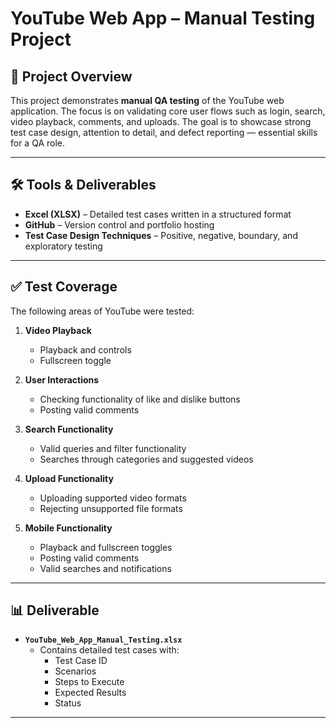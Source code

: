 # YouTube Web App – Manual Testing Project  

## 📌 Project Overview  
This project demonstrates **manual QA testing** of the YouTube web application. The focus is on validating core user flows such as login, search, video playback, comments, and uploads. The goal is to showcase strong test case design, attention to detail, and defect reporting — essential skills for a QA role.  

---

## 🛠️ Tools & Deliverables  
- **Excel (XLSX)** – Detailed test cases written in a structured format  
- **GitHub** – Version control and portfolio hosting  
- **Test Case Design Techniques** – Positive, negative, boundary, and exploratory testing  

---

## ✅ Test Coverage  
The following areas of YouTube were tested:  

1. **Video Playback**  
   - Playback and controls  
   - Fullscreen toggle  

2. **User Interactions**  
   - Checking functionality of like and dislike buttons 
   - Posting valid comments  

3. **Search Functionality**  
   - Valid queries and filter functionality
   - Searches through categories and suggested videos

4. **Upload Functionality**  
   - Uploading supported video formats  
   - Rejecting unsupported file formats  

5. **Mobile Functionality**  
   - Playback and fullscreen toggles
   - Posting valid comments
   - Valid searches and notifications

---

## 📊 Deliverable  
- **`YouTube_Web_App_Manual_Testing.xlsx`**  
  - Contains detailed test cases with:  
    - Test Case ID  
    - Scenarios  
    - Steps to Execute  
    - Expected Results
    - Status  

---

